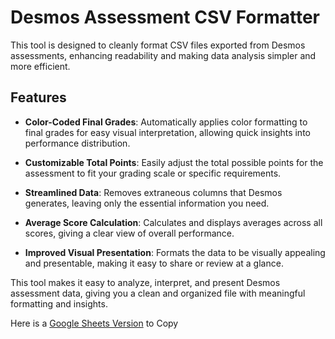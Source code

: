 # Desmos Assessment CSV Formatter

This tool is designed to cleanly format CSV files exported from Desmos assessments, enhancing readability and making data analysis simpler and more efficient.

## Features

- **Color-Coded Final Grades**: Automatically applies color formatting to final grades for easy visual interpretation, allowing quick insights into performance distribution.
  
- **Customizable Total Points**: Easily adjust the total possible points for the assessment to fit your grading scale or specific requirements.

- **Streamlined Data**: Removes extraneous columns that Desmos generates, leaving only the essential information you need.

- **Average Score Calculation**: Calculates and displays averages across all scores, giving a clear view of overall performance.

- **Improved Visual Presentation**: Formats the data to be visually appealing and presentable, making it easy to share or review at a glance.

This tool makes it easy to analyze, interpret, and present Desmos assessment data, giving you a clean and organized file with meaningful formatting and insights.

Here is a [Google Sheets Version](https://docs.google.com/spreadsheets/d/12tEgGnu2XUWp_lysDMmaJoaqYPLFleDojGXLfr7j31c/copy) to Copy

